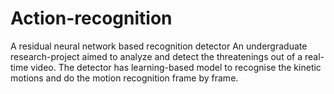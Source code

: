 # Action-recognition
A residual neural network based recognition detector 
An undergraduate research-project aimed to analyze and detect the threatenings out of a real-time video. The detector has learning-based model to recognise the kinetic  motions and do the motion recognition frame by frame. 
